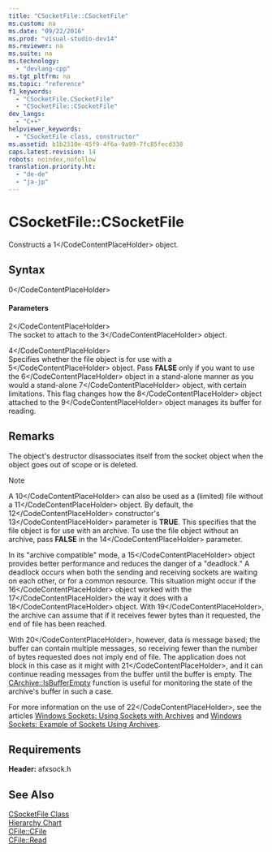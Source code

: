 ```yaml
---
title: "CSocketFile::CSocketFile"
ms.custom: na
ms.date: "09/22/2016"
ms.prod: "visual-studio-dev14"
ms.reviewer: na
ms.suite: na
ms.technology: 
  - "devlang-cpp"
ms.tgt_pltfrm: na
ms.topic: "reference"
f1_keywords: 
  - "CSocketFile.CSocketFile"
  - "CSocketFile::CSocketFile"
dev_langs: 
  - "C++"
helpviewer_keywords: 
  - "CSocketFile class, constructor"
ms.assetid: b1b2310e-45f9-4f6a-9a99-7fc85fecd338
caps.latest.revision: 14
robots: noindex,nofollow
translation.priority.ht: 
  - "de-de"
  - "ja-jp"
---
```

# CSocketFile::CSocketFile
Constructs a <CodeContentPlaceHolder>1\</CodeContentPlaceHolder> object.  
  
## Syntax  
  
<CodeContentPlaceHolder>0\</CodeContentPlaceHolder>  
#### Parameters  
 <CodeContentPlaceHolder>2\</CodeContentPlaceHolder>  
 The socket to attach to the <CodeContentPlaceHolder>3\</CodeContentPlaceHolder> object.  
  
 <CodeContentPlaceHolder>4\</CodeContentPlaceHolder>  
 Specifies whether the file object is for use with a <CodeContentPlaceHolder>5\</CodeContentPlaceHolder> object. Pass **FALSE** only if you want to use the <CodeContentPlaceHolder>6\</CodeContentPlaceHolder> object in a stand-alone manner as you would a stand-alone <CodeContentPlaceHolder>7\</CodeContentPlaceHolder> object, with certain limitations. This flag changes how the <CodeContentPlaceHolder>8\</CodeContentPlaceHolder> object attached to the <CodeContentPlaceHolder>9\</CodeContentPlaceHolder> object manages its buffer for reading.  
  
## Remarks  
 The object's destructor disassociates itself from the socket object when the object goes out of scope or is deleted.  
  
> [!NOTE]
>  A <CodeContentPlaceHolder>10\</CodeContentPlaceHolder> can also be used as a (limited) file without a <CodeContentPlaceHolder>11\</CodeContentPlaceHolder> object. By default, the <CodeContentPlaceHolder>12\</CodeContentPlaceHolder> constructor's <CodeContentPlaceHolder>13\</CodeContentPlaceHolder> parameter is **TRUE**. This specifies that the file object is for use with an archive. To use the file object without an archive, pass **FALSE** in the <CodeContentPlaceHolder>14\</CodeContentPlaceHolder> parameter.  
  
 In its "archive compatible" mode, a <CodeContentPlaceHolder>15\</CodeContentPlaceHolder> object provides better performance and reduces the danger of a "deadlock." A deadlock occurs when both the sending and receiving sockets are waiting on each other, or for a common resource. This situation might occur if the <CodeContentPlaceHolder>16\</CodeContentPlaceHolder> object worked with the <CodeContentPlaceHolder>17\</CodeContentPlaceHolder> the way it does with a <CodeContentPlaceHolder>18\</CodeContentPlaceHolder> object. With <CodeContentPlaceHolder>19\</CodeContentPlaceHolder>, the archive can assume that if it receives fewer bytes than it requested, the end of file has been reached.  
  
 With <CodeContentPlaceHolder>20\</CodeContentPlaceHolder>, however, data is message based; the buffer can contain multiple messages, so receiving fewer than the number of bytes requested does not imply end of file. The application does not block in this case as it might with <CodeContentPlaceHolder>21\</CodeContentPlaceHolder>, and it can continue reading messages from the buffer until the buffer is empty. The [CArchive::IsBufferEmpty](../vs140/carchive--isbufferempty.md) function is useful for monitoring the state of the archive's buffer in such a case.  
  
 For more information on the use of <CodeContentPlaceHolder>22\</CodeContentPlaceHolder>, see the articles [Windows Sockets: Using Sockets with Archives](../vs140/windows-sockets--using-sockets-with-archives.md) and [Windows Sockets: Example of Sockets Using Archives](../vs140/windows-sockets--example-of-sockets-using-archives.md).  
  
## Requirements  
 **Header:** afxsock.h  
  
## See Also  
 [CSocketFile Class](../vs140/csocketfile-class.md)   
 [Hierarchy Chart](../vs140/hierarchy-chart.md)   
 [CFile::CFile](../vs140/cfile--cfile.md)   
 [CFile::Read](../vs140/cfile--read.md)